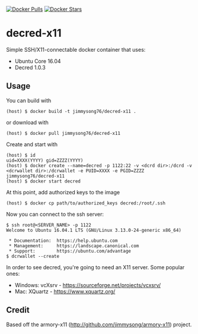 [![Docker Pulls](https://img.shields.io/docker/pulls/jimmysong76/decred-x11.svg)](https://hub.docker.com/r/jimmysong76/decred-x11/)
[![Docker Stars](https://img.shields.io/docker/stars/jimmysong76/decred-x11.svg)](https://hub.docker.com/r/jimmysong76/decred-x11/)

decred-x11
===
Simple SSH/X11-connectable docker container that uses:

 * Ubuntu Core 16.04
 * Decred 1.0.3

Usage
-----
You can build with

    (host) $ docker build -t jimmysong76/decred-x11 .

or download with

    (host) $ docker pull jimmysong76/decred-x11

Create and start with

    (host) $ id
    uid=XXXX(YYYY) gid=ZZZZ(YYYY)
    (host) $ docker create --name=decred -p 1122:22 -v <dcrd dir>:/dcrd -v <dcrwallet dir>:/dcrwallet -e PUID=XXXX -e PGID=ZZZZ jimmysong76/decred-x11
    (host) $ docker start decred

At this point, add authorized keys to the image

    (host) $ docker cp path/to/authorized_keys decred:/root/.ssh

Now you can connect to the ssh server:

    $ ssh root@<SERVER_NAME> -p 1122
    Welcome to Ubuntu 16.04.1 LTS (GNU/Linux 3.13.0-24-generic x86_64)
    
     * Documentation:  https://help.ubuntu.com
     * Management:     https://landscape.canonical.com
     * Support:        https://ubuntu.com/advantage
    $ dcrwallet --create

In order to see decred, you're going to need an X11 server. Some popular ones:

 * Windows: vcXsrv - https://sourceforge.net/projects/vcxsrv/
 * Mac: XQuartz - https://www.xquartz.org/

Credit
------

Based off the armory-x11 (http://github.com/jimmysong/armory-x11) project.